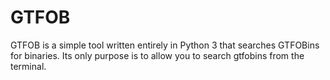 # GTFOB
GTFOB is a simple tool written entirely in Python 3 that searches GTFOBins for binaries. Its only purpose is to allow you to search gtfobins from the terminal.

